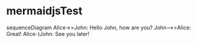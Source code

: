 # mermaidjsTest
sequenceDiagram
    Alice->>John: Hello John, how are you?
    John-->>Alice: Great!
    Alice-)John: See you later!
